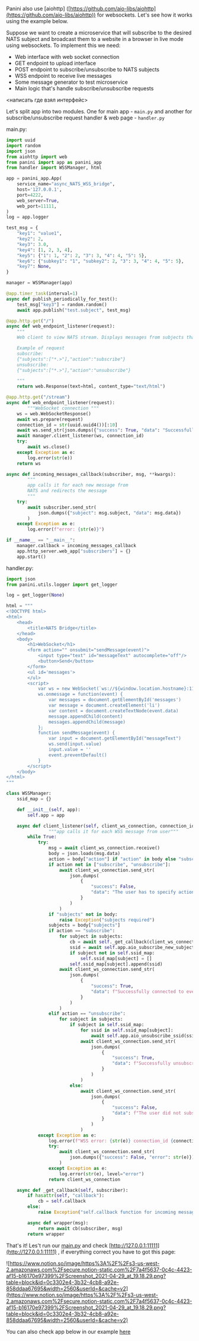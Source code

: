 Panini also use [aiohttp] ([https://github.com/aio-libs/aiohttp](https://github.com/aio-libs/aiohttp)) for websockets. Let's see how it works using the example below.

Suppose we want to create a microservice that will subscribe to the desired NATS subject and broadcast them to a website in a browser in live mode using websockets. To implement this we need:

- Web interface with web socket connection
- GET endpoint to upload interface
- POST endpoint to subscribe/unsubscribe to NATS subjects
- WSS endpoint to receive live messages
- Some message generator to test microservice
- Main logic that's handle subscribe/unsubscribe requests

<написать где взял интерфейс>

Let's split app into two modules. One for main app - `main.py` and another for subscribe/unsubscribe request handler & web page - `handler.py` 

main.py:

```python
import uuid
import random
import json
from aiohttp import web
from panini import app as panini_app
from handler import WSSManager, html

app = panini_app.App(
    service_name="async_NATS_WSS_bridge",
    host='127.0.0.1',
    port=4222,
    web_server=True,
    web_port=11111,
)
log = app.logger

test_msg = {
    "key1": "value1",
    "key2": 2,
    "key3": 3.0,
    "key4": [1, 2, 3, 4],
    "key5": {"1": 1, "2": 2, "3": 3, "4": 4, "5": 5},
    "key6": {"subkey1": "1", "subkey2": 2, "3": 3, "4": 4, "5": 5},
    "key7": None,
}

manager = WSSManager(app)

@app.timer_task(interval=1)
async def publish_periodically_for_test():
    test_msg["key3"] = random.random()
    await app.publish("test.subject", test_msg)

@app.http.get("/")
async def web_endpoint_listener(request):
    """
    Web client to view NATS stream. Displays messages from subjects that an user is following

    Example of request
    subscribe:
    {"subjects":["*.>"],"action":"subscribe"}
    unsubscribe:
    {"subjects":["*.>"],"action":"unsubscribe"}

    """
    return web.Response(text=html, content_type="text/html")

@app.http.get("/stream")
async def web_endpoint_listener(request):
		"""WebSocket connection """
    ws = web.WebSocketResponse()
    await ws.prepare(request)
    connection_id = str(uuid.uuid4())[:10]
    await ws.send_str(json.dumps({"success": True, "data": "Successfully connected"}))
    await manager.client_listener(ws, connection_id)
    try:
        await ws.close()
    except Exception as e:
        log.error(str(e))
    return ws

async def incoming_messages_callback(subscriber, msg, **kwargs):
		"""
		app calls it for each new message from
		NATS and redirects the message
		"""
    try:
        await subscriber.send_str(
            json.dumps({"subject": msg.subject, "data": msg.data})
        )
    except Exception as e:
        log.error(f"error: {str(e)}")

if __name__ == "__main__":
    manager.callback = incoming_messages_callback
    app.http_server.web_app["subscribers"] = {}
    app.start()
```

handler.py:

```python
import json
from panini.utils.logger import get_logger

log = get_logger(None)

html = """
<!DOCTYPE html>
<html>
    <head>
        <title>NATS Bridge</title>
    </head>
    <body>
        <h1>WebSocket</h1>
        <form action="" onsubmit="sendMessage(event)">
            <input type="text" id="messageText" autocomplete="off"/>
            <button>Send</button>
        </form>
        <ul id='messages'>
        </ul>
        <script>
            var ws = new WebSocket(`ws://${window.location.hostname}:1111/stream`);
            ws.onmessage = function(event) {
                var messages = document.getElementById('messages')
                var message = document.createElement('li')
                var content = document.createTextNode(event.data)
                message.appendChild(content)
                messages.appendChild(message)
            };
            function sendMessage(event) {
                var input = document.getElementById("messageText")
                ws.send(input.value)
                input.value = ''
                event.preventDefault()
            }
        </script>
    </body>
</html>
"""

class WSSManager:
    ssid_map = {}

    def __init__(self, app):
        self.app = app

    async def client_listener(self, client_ws_connection, connection_id):
				"""app calls it for each WSS message from user"""
        while True:
            try:
                msg = await client_ws_connection.receive()
                body = json.loads(msg.data)
                action = body["action"] if "action" in body else "subscribe"
                if action not in ["subscribe", "unsubscribe"]:
                    await client_ws_connection.send_str(
                        json.dumps(
                            {
                                "success": False,
                                "data": "The user has to specify action in message ('subscribe' or 'unsubscribe')",
                            }
                        )
                    )
                if "subjects" not in body:
                    raise Exception("subjects required")
                subjects = body["subjects"]
                if action == "subscribe":
                    for subject in subjects:
                        cb = await self._get_callback(client_ws_connection)
                        ssid = await self.app.aio_subscribe_new_subject(subject, cb)
                        if subject not in self.ssid_map:
                            self.ssid_map[subject] = []
                        self.ssid_map[subject].append(ssid)
                    await client_ws_connection.send_str(
                        json.dumps(
                            {
                                "success": True,
                                "data": f"Successfully connected to events: {str(subjects)[1:-1]}",
                            }
                        )
                    )
                elif action == "unsubscribe":
                    for subject in subjects:
                        if subject in self.ssid_map:
                            for ssid in self.ssid_map[subject]:
                                await self.app.aio_unsubscribe_ssid(ssid)
                            await client_ws_connection.send_str(
                                json.dumps(
                                    {
                                        "success": True,
                                        "data": f"Successfully unsubscribed from event: {subject}",
                                    }
                                )
                            )
                        else:
                            await client_ws_connection.send_str(
                                json.dumps(
                                    {
                                        "success": False,
                                        "data": f"The user did not subscribe to event {subject}",
                                    }
                                )
                            )
            except Exception as e:
                log.error(f"WSS error: {str(e)} connection_id {connection_id}")
                try:
                    await client_ws_connection.send_str(
                        json.dumps({"success": False, "error": str(e)})
                    )
                except Exception as e:
                    log.error(str(e), level="error")
                return client_ws_connection

    async def _get_callback(self, subscriber):
        if hasattr(self, "callback"):
            cb = self.callback
        else:
            raise Exception("self.callback function for incoming messages expected")

        async def wrapper(msg):
            return await cb(subscriber, msg)
        return wrapper
```

That's it! Les't run our [main.py](http://main.py) and check [http://127.0.0.1:11111](http://127.0.0.1:11111) , if everything correct you have to got this page:

![https://www.notion.so/image/https%3A%2F%2Fs3-us-west-2.amazonaws.com%2Fsecure.notion-static.com%2F7a4f5637-0c4c-4423-af15-b16170e97399%2FScreenshot_2021-04-29_at_19.18.29.png?table=block&id=0c3302e4-3b32-4cb8-a92e-858ddaa67695&width=2560&userId=&cache=v2](https://www.notion.so/image/https%3A%2F%2Fs3-us-west-2.amazonaws.com%2Fsecure.notion-static.com%2F7a4f5637-0c4c-4423-af15-b16170e97399%2FScreenshot_2021-04-29_at_19.18.29.png?table=block&id=0c3302e4-3b32-4cb8-a92e-858ddaa67695&width=2560&userId=&cache=v2)

You can also check app below in our example [here](https://github.com/lwinterface/panini/blob/master/examples/simple_examples/async_wss_web_server.py)